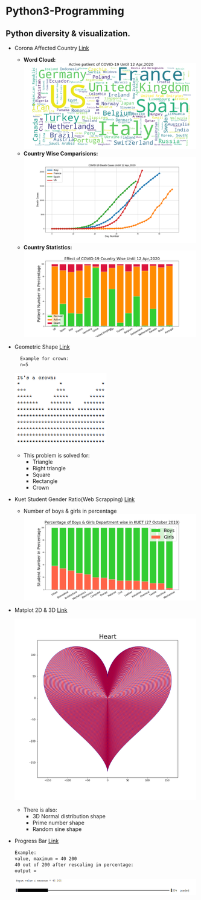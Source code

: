 # Python3-Programming #

## Python diversity & visualization. ##

*  Corona Affected Country [ Link ](https://github.com/Mazhar004/Python-Programming/tree/master/Corona%20Affected%20Country)
   * **Word Cloud:**
    ![Word Cloud](https://github.com/Mazhar004/Python-Programming/blob/master/Corona%20Affected%20Country/Images/Corona%20Stats%20Country%20wise.png)
   * **Country Wise Comparisions:**
    ![Country Comparisions](https://github.com/Mazhar004/Python-Programming/blob/master/Corona%20Affected%20Country/Images/COVID-19%20Death%20Cases%20Comparision%20Graph%20in%20Italy%20France%20Spain%20US.png)
   * **Country Statistics:**
    ![Country Statistics](https://github.com/Mazhar004/Python-Programming/blob/master/Corona%20Affected%20Country/Images/Corona.png)


* Geometric Shape [ Link ](https://github.com/Mazhar004/Python-Programming/tree/master/Geometric%20Shape)
  ``` 
    Example for crown:
    n=5 
  ```
  ![A Crown](https://github.com/Mazhar004/Python-Programming/blob/master/Geometric%20Shape/Crown.png)
    
   * This problem is solved for:
      * Triangle
      * Right triangle
      * Square
      * Rectangle
      * Crown
* Kuet Student Gender Ratio(Web Scrapping) [ Link ](https://github.com/Mazhar004/Python-Programming/tree/master/Kuet%20Student%20Gender%20Ratio)
  * Number of boys & girls in percentage
  ![Gender ratio](https://github.com/Mazhar004/Python-Programming/blob/master/Kuet%20Student%20Gender%20Ratio/Images/Percentage%20of%20Boys%20%26%20Girls%20Department%20wise%20in%20KUET%20(27%20October%202019).png)
  
* Matplot 2D & 3D [ Link ](https://github.com/Mazhar004/Python-Programming/tree/master/Matplot%202D%20%26%203D)

  ![ Heart ](https://github.com/Mazhar004/Python-Programming/blob/master/Matplot%202D%20%26%203D/Images/Heart.png)
  * There is also:
      * 3D Normal distribution shape
      * Prime number shape
      * Random sine shape
  
* Progress Bar [ Link ](https://github.com/Mazhar004/Python-Programming/tree/master/Progress%20Bar)
  ```
  Example:
  value, maximum = 40 200
  40 out of 200 after rescaling in percentage:
  output = 
  ```
  ![ Progress Bar ](https://github.com/Mazhar004/Python-Programming/blob/master/Progress%20Bar/progress%20bar.png)
